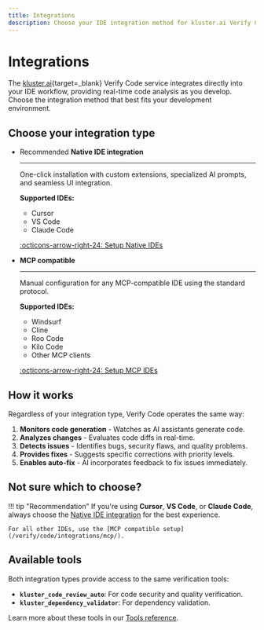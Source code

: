 ```yaml
---
title: Integrations
description: Choose your IDE integration method for kluster.ai Verify Code - native one-click installation or manual MCP configuration.
---
```


# Integrations

The [kluster.ai](https://www.kluster.ai/){target=_blank} Verify Code service integrates directly into your IDE workflow, providing real-time code analysis as you develop. Choose the integration method that best fits your development environment.

## Choose your integration type

<div class="grid cards" markdown>

-   <span class="badge guide">Recommended</span> __Native IDE integration__

    ---

    One-click installation with custom extensions, specialized AI prompts, and seamless UI integration.
    
    **Supported IDEs:**
    
    - Cursor
    - VS Code  
    - Claude Code
    
    [:octicons-arrow-right-24: Setup Native IDEs](/verify/code/integrations/native/)

-   __MCP compatible__

    ---

    Manual configuration for any MCP-compatible IDE using the standard protocol.
    
    **Supported IDEs:**
    
    - Windsurf
    - Cline
    - Roo Code
    - Kilo Code
    - Other MCP clients
    
    [:octicons-arrow-right-24: Setup MCP IDEs](/verify/code/integrations/mcp/)

</div>

## How it works

Regardless of your integration type, Verify Code operates the same way:

1. **Monitors code generation** - Watches as AI assistants generate code.
2. **Analyzes changes** - Evaluates code diffs in real-time.
3. **Detects issues** - Identifies bugs, security flaws, and quality problems.
4. **Provides fixes** - Suggests specific corrections with priority levels.
5. **Enables auto-fix** - AI incorporates feedback to fix issues immediately.

## Not sure which to choose?

!!! tip "Recommendation"
    If you're using **Cursor**, **VS Code**, or **Claude Code**, always choose the [Native IDE integration](/verify/code/integrations/native/) for the best experience.
    
    For all other IDEs, use the [MCP compatible setup](/verify/code/integrations/mcp/).

## Available tools

Both integration types provide access to the same verification tools:

- **`kluster_code_review_auto`**: For code security and quality verification.
- **`kluster_dependency_validator`**: For dependency validation.

Learn more about these tools in our [Tools reference](/verify/code/tools/).

